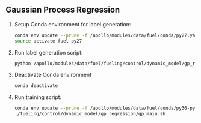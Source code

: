 ## Gaussian Process Regression

1. Setup Conda environment for label generation:

   ```bash
   conda env update --prune -f /apollo/modules/data/fuel/conda/py27.yaml
   source activate fuel-py27
   ```

1. Run label generation script:

   ```bash
   python /apollo/modules/data/fuel/fueling/control/dynamic_model/gp_regression/label_generation.py
   ```

1. Deactivate Conda environment

   ```bash
   conda deactivate
   ```

1. Run training script:

   ```bash
   conda env update --prune -f /apollo/modules/data/fuel/conda/py36-pyro.yaml
   ./fueling/control/dynamic_model/gp_regression/gp_main.sh
   ```
